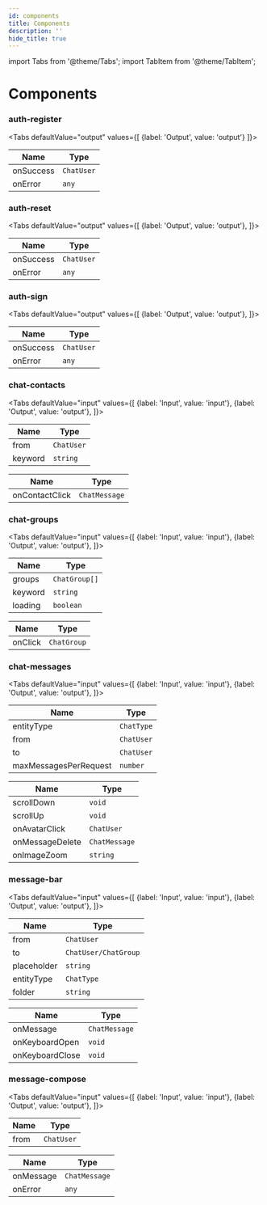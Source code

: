 ```yaml
---
id: components
title: Components
description: ''
hide_title: true
---
```


import Tabs from '@theme/Tabs';
import TabItem from '@theme/TabItem';

# Components

### auth-register

<Tabs
defaultValue="output"
values={[
{label: 'Output', value: 'output'}
]}>

<TabItem value="output">

| Name      | Type       |
| --------- | ---------- |
| onSuccess | `ChatUser` |
| onError   | `any`      |

</TabItem>
</Tabs>

### auth-reset

<Tabs
defaultValue="output"
values={[
{label: 'Output', value: 'output'},
]}>

<TabItem value="output">

| Name      | Type       |
| --------- | ---------- |
| onSuccess | `ChatUser` |
| onError   | `any`      |

  </TabItem>
 </Tabs>

### auth-sign

<Tabs
defaultValue="output"
values={[
{label: 'Output', value: 'output'},
]}>
<TabItem value="output">

| Name      | Type       |
| --------- | ---------- |
| onSuccess | `ChatUser` |
| onError   | `any`      |

  </TabItem>
 </Tabs>

### chat-contacts

<Tabs
defaultValue="input"
values={[
{label: 'Input', value: 'input'},
{label: 'Output', value: 'output'},
]}>
<TabItem value="input">

| Name    | Type       |
| ------- | ---------- |
| from    | `ChatUser` |
| keyword | `string`   |

</TabItem>
<TabItem value="output">

| Name           | Type          |
| -------------- | ------------- |
| onContactClick | `ChatMessage` |

  </TabItem>
 </Tabs>

### chat-groups

<Tabs
defaultValue="input"
values={[
{label: 'Input', value: 'input'},
{label: 'Output', value: 'output'},
]}>
<TabItem value="input">

| Name    | Type          |
| ------- | ------------- |
| groups  | `ChatGroup[]` |
| keyword | `string`      |
| loading | `boolean`     |

</TabItem>
<TabItem value="output">

| Name    | Type        |
| ------- | ----------- |
| onClick | `ChatGroup` |

  </TabItem>
 </Tabs>

### chat-messages

<Tabs
defaultValue="input"
values={[
{label: 'Input', value: 'input'},
{label: 'Output', value: 'output'},
]}>
<TabItem value="input">

| Name                  | Type       |
| --------------------- | ---------- |
| entityType            | `ChatType` |
| from                  | `ChatUser` |
| to                    | `ChatUser` |
| maxMessagesPerRequest | `number`   |

</TabItem>
<TabItem value="output">

| Name            | Type          |
| --------------- | ------------- |
| scrollDown      | `void`        |
| scrollUp        | `void`        |
| onAvatarClick   | `ChatUser`    |
| onMessageDelete | `ChatMessage` |
| onImageZoom     | `string`      |

  </TabItem>
 </Tabs>

### message-bar

<Tabs
defaultValue="input"
values={[
{label: 'Input', value: 'input'},
{label: 'Output', value: 'output'},
]}>
<TabItem value="input">

| Name        | Type                 |
| ----------- | -------------------- |
| from        | `ChatUser`           |
| to          | `ChatUser/ChatGroup` |
| placeholder | `string`             |
| entityType  | `ChatType`           |
| folder      | `string`             |

</TabItem>
<TabItem value="output">

| Name            | Type          |
| --------------- | ------------- |
| onMessage       | `ChatMessage` |
| onKeyboardOpen  | `void`        |
| onKeyboardClose | `void`        |

  </TabItem>
 </Tabs>

### message-compose

<Tabs
defaultValue="input"
values={[
{label: 'Input', value: 'input'},
{label: 'Output', value: 'output'},
]}>
<TabItem value="input">

| Name | Type       |
| ---- | ---------- |
| from | `ChatUser` |

</TabItem>
<TabItem value="output">

| Name      | Type          |
| --------- | ------------- |
| onMessage | `ChatMessage` |
| onError   | `any`         |

  </TabItem>
 </Tabs>
